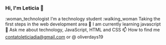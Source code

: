 ### Hi, I'm Leticia 👋

<!--
**leticiadia/leticiadia** is a ✨ _special_ ✨ repository because its `README.md` (this file) appears on your GitHub profile.

Here are some ideas to get you started:

- 🔭 I’m currently working on ...
- 🌱 I’m currently learning ...
- 👯 I’m looking to collaborate on ...
- 🤔 I’m looking for help with ...
- 💬 Ask me about ...
- 📫 How to reach me: ...
- 😄 Pronouns: ...
- ⚡ Fun fact: ...
-->

 :woman_technologist I'm a technology student
:walking_woman Taking the first steps in the web development area
🌱 I am currently learning javascript
💬 Ask me about technology, JavaScript, HTML and CSS
📫 How to find me contatoleticiadia@gmail.com or @ oliverdays19
